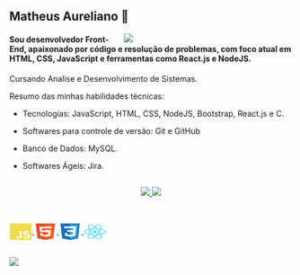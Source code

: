 ## Matheus Aureliano 👋


 <img align="right" src="https://raw.githubusercontent.com/gist/Matheus-Aureliano/708a3eedad8d07cdeb061fe926f2de8a/raw/570c7d0e0dbec69af1cf8cc55d8840c53fea40b0/dev.svg" width="300"/>
 


#### Sou desenvolvedor Front-End, apaixonado por código e resolução de problemas, com foco atual em HTML, CSS, JavaScript e ferramentas como React.js e NodeJS.

 Cursando Analise e Desenvolvimento de Sistemas.

Resumo das minhas habilidades técnicas: 

- Tecnologias: JavaScript, HTML, CSS, NodeJS, Bootstrap, React.js e C.

- Softwares para controle de versão: Git e GitHub 

- Banco de Dados: MySQL.

- Softwares Ágeis: Jira.

## 

<div align="center">
  <a href="https://github.com/Matheus-Aureliano">
  <img height="180em" src="https://github-readme-stats.vercel.app/api?username=Matheus-Aureliano&show_icons=true&theme=tokyonight&include_all_commits=true&count_private=true"/>
  <img height="180em" src="https://github-readme-stats.vercel.app/api/top-langs/?username=Matheus-Aureliano&layout=compact&langs_count=7&theme=tokyonight"/>
</div>
  
  ##
  
  <div style="display: inline_block"><br>
  <img align="center" alt="Matheus-Js" height="30" width="40" src="https://raw.githubusercontent.com/devicons/devicon/master/icons/javascript/javascript-plain.svg">
  <img align="center" alt="Matheus-HTML" height="30" width="40" src="https://raw.githubusercontent.com/devicons/devicon/master/icons/html5/html5-original.svg">
  <img align="center" alt="Matheus-CSS" height="30" width="40" src="https://raw.githubusercontent.com/devicons/devicon/master/icons/css3/css3-original.svg">
  <img align="center" alt="Matheus-React" height="30" width="40" src="https://raw.githubusercontent.com/devicons/devicon/master/icons/react/react-original.svg">
</div>
  
  ##
  
  <div> 
   <a href="https://www.linkedin.com/in/matheus-rodrigues7/" target="_blank"><img src="https://img.shields.io/badge/-LinkedIn-%230077B5?style=for-the-badge&logo=linkedin&logoColor=white" target="_blank"></a> 

  </div>
<!--  ![Snake animation](https://github.com/Matheus-Aureliano/Matheus-Aureliano/blob/output/github-contribution-grid-snake.svg)
    --!>
  
